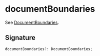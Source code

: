 
# documentBoundaries

See [DocumentBoundaries](docs/api-markdown-documenter/documentboundaries-typealias)<!-- -->.

## Signature

```typescript
documentBoundaries?: DocumentBoundaries;
```
